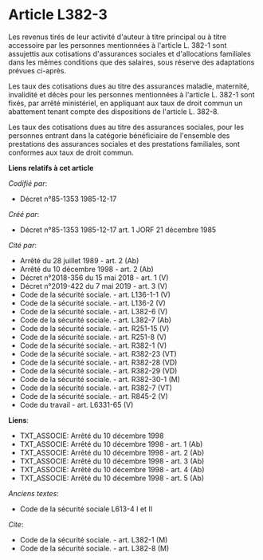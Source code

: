# Article L382-3

Les revenus tirés de leur activité d'auteur à titre principal ou à titre accessoire par les personnes mentionnées à l'article
L. 382-1 sont assujettis aux cotisations d'assurances sociales et d'allocations familiales dans les mêmes conditions que des
salaires, sous réserve des adaptations prévues ci-après. 

Les taux des cotisations dues au titre des assurances maladie, maternité, invalidité et décès pour les personnes mentionnées
à l'article L. 382-1 sont fixés, par arrêté ministériel, en appliquant aux taux de droit commun un abattement tenant compte
des dispositions de l'article L. 382-8. 

Les taux des cotisations dues au titre des assurances sociales, pour les personnes entrant dans la catégorie bénéficiaire de
l'ensemble des prestations des assurances sociales et des prestations familiales, sont conformes aux taux de droit commun.

**Liens relatifs à cet article**

_Codifié par_:

  - Décret n°85-1353 1985-12-17

_Créé par_:

  - Décret n°85-1353 1985-12-17 art. 1 JORF 21 décembre 1985

_Cité par_:

  - Arrêté du 28 juillet 1989 - art. 2 (Ab)
  - Arrêté du 10 décembre 1998 - art. 2 (Ab)
  - Décret n°2018-356 du 15 mai 2018 - art. 1 (V)
  - Décret n°2019-422 du 7 mai 2019 - art. 3 (V)
  - Code de la sécurité sociale. - art. L136-1-1 (V)
  - Code de la sécurité sociale. - art. L136-2 (V)
  - Code de la sécurité sociale. - art. L382-6 (V)
  - Code de la sécurité sociale. - art. L382-7 (Ab)
  - Code de la sécurité sociale. - art. R251-15 (V)
  - Code de la sécurité sociale. - art. R251-8 (V)
  - Code de la sécurité sociale. - art. R382-1 (V)
  - Code de la sécurité sociale. - art. R382-23 (VT)
  - Code de la sécurité sociale. - art. R382-28 (VD)
  - Code de la sécurité sociale. - art. R382-29 (VD)
  - Code de la sécurité sociale. - art. R382-30-1 (M)
  - Code de la sécurité sociale. - art. R382-7 (VT)
  - Code de la sécurité sociale. - art. R845-2 (V)
  - Code du travail - art. L6331-65 (V)

**Liens**:

  - TXT_ASSOCIE: Arrêté du 10 décembre 1998
  - TXT_ASSOCIE: Arrêté du 10 décembre 1998 - art. 1 (Ab)
  - TXT_ASSOCIE: Arrêté du 10 décembre 1998 - art. 2 (Ab)
  - TXT_ASSOCIE: Arrêté du 10 décembre 1998 - art. 3 (Ab)
  - TXT_ASSOCIE: Arrêté du 10 décembre 1998 - art. 4 (Ab)
  - TXT_ASSOCIE: Arrêté du 10 décembre 1998 - art. 5 (Ab)

_Anciens textes_:

  - Code de la sécurité sociale L613-4 I et II

_Cite_:

  - Code de la sécurité sociale. - art. L382-1 (M)
  - Code de la sécurité sociale. - art. L382-8 (M)
